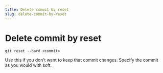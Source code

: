 ```yaml
---
title: Delete commit by reset
slug: delete-commit-by-reset
---
```


# Delete commit by reset

```
git reset --hard <commit>
``` 

Use this if you don't want to keep that commit changes. Specify the commit as you would with soft.